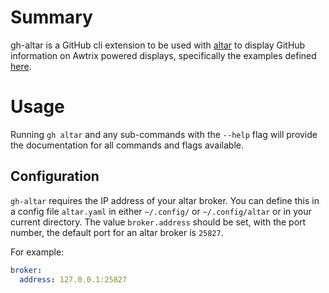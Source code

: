 # Summary

gh-altar is a GitHub cli extension to be used with [altar](https://github.com/t-monaghan/altar) to display GitHub information on Awtrix powered displays, specifically the examples defined [here](https://github.com/t-monaghan/altar/tree/main/examples/github).

# Usage

Running `gh altar` and any sub-commands with the `--help` flag will provide the documentation for all commands and flags available.

## Configuration

`gh-altar` requires the IP address of your altar broker. You can define this in a config file `altar.yaml` in either `~/.config/` or `~/.config/altar` or in your current directory. The value `broker.address` should be set, with the port number, the default port for an altar broker is `25827`.

For example:
```yaml
broker:
  address: 127.0.0.1:25827
```
